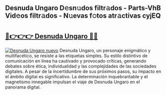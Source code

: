 ## Desnuda Ungaro D𝚎sn𝚞dos filtr𝚊dos - Parts-VhB Vid𝚎os filtr𝚊dos - N𝚞evas f𝚘tos atr𝚊ctivas cyjEQ

# <h2><a href="http://mb8g9v.tromn.icu/?c=Desnuda+Ungaro">🔗👉👉👉 Desnuda Ungaro 🔗🔗</a></h2>

[![Desnuda Ungaro nuevo](https://i.imgur.com/pEAQMta.gif)](http://mb8g9v.tromn.icu/?c=Desnuda+Ungaro)
Desnuda Ungaro, un personaje enigmático y multifacético, se resiste a las etiquetas simples. Su estilo distintivo de comunicación en línea ha cautivado y provocado críticas, generando debates sobre ética, individualidad y las complejidades de las sociedades digitales. A pesar de la incertidumbre de sus próximos pasos, su impacto en el ámbito digital es significativo. La determinación inquebrantable y el magnetismo innegable impulsan el viaje de Desnuda Ungaro en el panorama digital.
